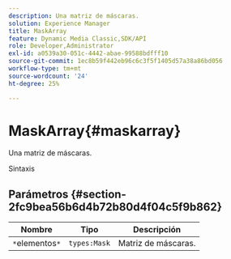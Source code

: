 ```yaml
---
description: Una matriz de máscaras.
solution: Experience Manager
title: MaskArray
feature: Dynamic Media Classic,SDK/API
role: Developer,Administrator
exl-id: a0539a30-051c-4442-abae-99588bdfff10
source-git-commit: 1ec8b59f442eb96c6c3f5f1405d57a38a86bd056
workflow-type: tm+mt
source-wordcount: '24'
ht-degree: 25%

---
```


# MaskArray{#maskarray}

Una matriz de máscaras.

Sintaxis

## Parámetros {#section-2fc9bea56b6d4b72b80d4f04c5f9b862}

| Nombre | Tipo | Descripción |
|---|---|---|
| `*`elementos`*` | `types:Mask` | Matriz de máscaras. |
